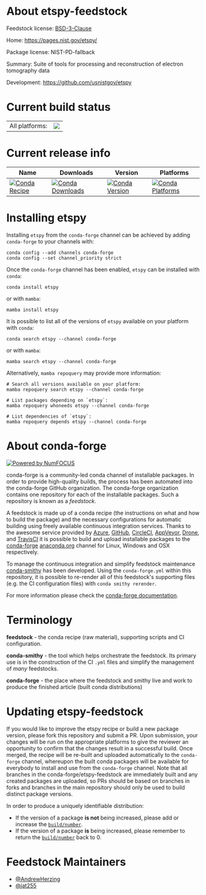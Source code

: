 About etspy-feedstock
=====================

Feedstock license: [BSD-3-Clause](https://github.com/conda-forge/etspy-feedstock/blob/main/LICENSE.txt)

Home: https://pages.nist.gov/etspy/

Package license: NIST-PD-fallback

Summary: Suite of tools for processing and reconstruction of electron tomography data

Development: https://github.com/usnistgov/etspy

Current build status
====================


<table><tr><td>All platforms:</td>
    <td>
      <a href="https://dev.azure.com/conda-forge/feedstock-builds/_build/latest?definitionId=23823&branchName=main">
        <img src="https://dev.azure.com/conda-forge/feedstock-builds/_apis/build/status/etspy-feedstock?branchName=main">
      </a>
    </td>
  </tr>
</table>

Current release info
====================

| Name | Downloads | Version | Platforms |
| --- | --- | --- | --- |
| [![Conda Recipe](https://img.shields.io/badge/recipe-etspy-green.svg)](https://anaconda.org/conda-forge/etspy) | [![Conda Downloads](https://img.shields.io/conda/dn/conda-forge/etspy.svg)](https://anaconda.org/conda-forge/etspy) | [![Conda Version](https://img.shields.io/conda/vn/conda-forge/etspy.svg)](https://anaconda.org/conda-forge/etspy) | [![Conda Platforms](https://img.shields.io/conda/pn/conda-forge/etspy.svg)](https://anaconda.org/conda-forge/etspy) |

Installing etspy
================

Installing `etspy` from the `conda-forge` channel can be achieved by adding `conda-forge` to your channels with:

```
conda config --add channels conda-forge
conda config --set channel_priority strict
```

Once the `conda-forge` channel has been enabled, `etspy` can be installed with `conda`:

```
conda install etspy
```

or with `mamba`:

```
mamba install etspy
```

It is possible to list all of the versions of `etspy` available on your platform with `conda`:

```
conda search etspy --channel conda-forge
```

or with `mamba`:

```
mamba search etspy --channel conda-forge
```

Alternatively, `mamba repoquery` may provide more information:

```
# Search all versions available on your platform:
mamba repoquery search etspy --channel conda-forge

# List packages depending on `etspy`:
mamba repoquery whoneeds etspy --channel conda-forge

# List dependencies of `etspy`:
mamba repoquery depends etspy --channel conda-forge
```


About conda-forge
=================

[![Powered by
NumFOCUS](https://img.shields.io/badge/powered%20by-NumFOCUS-orange.svg?style=flat&colorA=E1523D&colorB=007D8A)](https://numfocus.org)

conda-forge is a community-led conda channel of installable packages.
In order to provide high-quality builds, the process has been automated into the
conda-forge GitHub organization. The conda-forge organization contains one repository
for each of the installable packages. Such a repository is known as a *feedstock*.

A feedstock is made up of a conda recipe (the instructions on what and how to build
the package) and the necessary configurations for automatic building using freely
available continuous integration services. Thanks to the awesome service provided by
[Azure](https://azure.microsoft.com/en-us/services/devops/), [GitHub](https://github.com/),
[CircleCI](https://circleci.com/), [AppVeyor](https://www.appveyor.com/),
[Drone](https://cloud.drone.io/welcome), and [TravisCI](https://travis-ci.com/)
it is possible to build and upload installable packages to the
[conda-forge](https://anaconda.org/conda-forge) [anaconda.org](https://anaconda.org/)
channel for Linux, Windows and OSX respectively.

To manage the continuous integration and simplify feedstock maintenance
[conda-smithy](https://github.com/conda-forge/conda-smithy) has been developed.
Using the ``conda-forge.yml`` within this repository, it is possible to re-render all of
this feedstock's supporting files (e.g. the CI configuration files) with ``conda smithy rerender``.

For more information please check the [conda-forge documentation](https://conda-forge.org/docs/).

Terminology
===========

**feedstock** - the conda recipe (raw material), supporting scripts and CI configuration.

**conda-smithy** - the tool which helps orchestrate the feedstock.
                   Its primary use is in the construction of the CI ``.yml`` files
                   and simplify the management of *many* feedstocks.

**conda-forge** - the place where the feedstock and smithy live and work to
                  produce the finished article (built conda distributions)


Updating etspy-feedstock
========================

If you would like to improve the etspy recipe or build a new
package version, please fork this repository and submit a PR. Upon submission,
your changes will be run on the appropriate platforms to give the reviewer an
opportunity to confirm that the changes result in a successful build. Once
merged, the recipe will be re-built and uploaded automatically to the
`conda-forge` channel, whereupon the built conda packages will be available for
everybody to install and use from the `conda-forge` channel.
Note that all branches in the conda-forge/etspy-feedstock are
immediately built and any created packages are uploaded, so PRs should be based
on branches in forks and branches in the main repository should only be used to
build distinct package versions.

In order to produce a uniquely identifiable distribution:
 * If the version of a package **is not** being increased, please add or increase
   the [``build/number``](https://docs.conda.io/projects/conda-build/en/latest/resources/define-metadata.html#build-number-and-string).
 * If the version of a package **is** being increased, please remember to return
   the [``build/number``](https://docs.conda.io/projects/conda-build/en/latest/resources/define-metadata.html#build-number-and-string)
   back to 0.

Feedstock Maintainers
=====================

* [@AndrewHerzing](https://github.com/AndrewHerzing/)
* [@jat255](https://github.com/jat255/)

